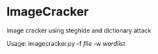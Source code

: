 # ImageCracker
Image cracker using steghide and dictionary attack

Usage: imagecracker.py -f *file* -w *wordlist*

